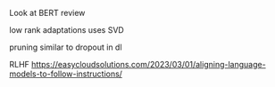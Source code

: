 Look at BERT 
review 

low rank adaptations
uses SVD 

pruning similar to dropout in dl


RLHF
https://easycloudsolutions.com/2023/03/01/aligning-language-models-to-follow-instructions/

